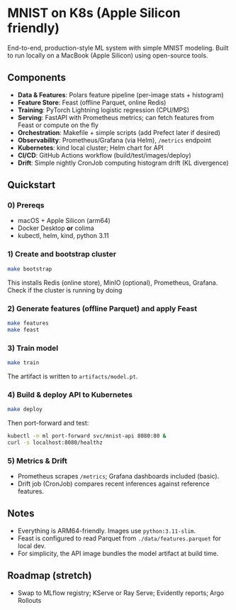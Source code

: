 
# MNIST on K8s (Apple Silicon friendly)

End-to-end, production-style ML system with simple MNIST modeling. Built to run locally on a MacBook (Apple Silicon) using open-source tools.

## Components
- **Data & Features**: Polars feature pipeline (per-image stats + histogram)
- **Feature Store**: Feast (offline Parquet, online Redis)
- **Training**: PyTorch Lightning logistic regression (CPU/MPS)
- **Serving**: FastAPI with Prometheus metrics; can fetch features from Feast or compute on the fly
- **Orchestration**: Makefile + simple scripts (add Prefect later if desired)
- **Observability**: Prometheus/Grafana (via Helm), `/metrics` endpoint
- **Kubernetes**: kind local cluster; Helm chart for API
- **CI/CD**: GitHub Actions workflow (build/test/images/deploy)
- **Drift**: Simple nightly CronJob computing histogram drift (KL divergence)

## Quickstart

### 0) Prereqs
- macOS + Apple Silicon (arm64)
- Docker Desktop **or** colima
- kubectl, helm, kind, python 3.11

### 1) Create and bootstrap cluster
```bash
make bootstrap
```
This installs Redis (online store), MinIO (optional), Prometheus, Grafana. Check if the cluster is running by doing

### 2) Generate features (offline Parquet) and apply Feast
```bash
make features
make feast
```

### 3) Train model
```bash
make train
```
The artifact is written to `artifacts/model.pt`.

### 4) Build & deploy API to Kubernetes
```bash
make deploy
```
Then port-forward and test:
```bash
kubectl -n ml port-forward svc/mnist-api 8080:80 &
curl -s localhost:8080/healthz
```

### 5) Metrics & Drift
- Prometheus scrapes `/metrics`; Grafana dashboards included (basic).
- Drift job (CronJob) compares recent inferences against reference features.

## Notes
- Everything is ARM64-friendly. Images use `python:3.11-slim`.
- Feast is configured to read Parquet from `./data/features.parquet` for local dev.
- For simplicity, the API image bundles the model artifact at build time.

## Roadmap (stretch)
- Swap to MLflow registry; KServe or Ray Serve; Evidently reports; Argo Rollouts
